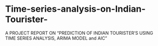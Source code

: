 # Time-series-analysis-on-Indian-Tourister-
A PROJECT REPORT ON  “PREDICTION OF INDIAN TOURISTER’S USING TIME SERIES  ANALYSIS, ARIMA MODEL and AIC”
